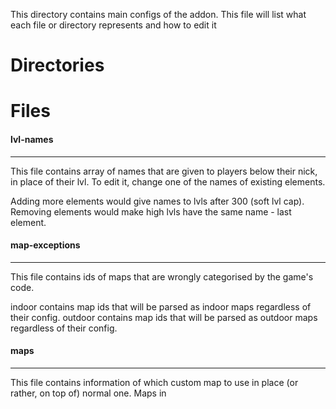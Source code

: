 This directory contains main configs of the addon. This file will list what each file or directory represents and how to edit it 

# Directories


# Files

#### lvl-names
------

This file contains array of names that are given to players below their nick, in place of their lvl. 
To edit it, change one of the names of existing elements.

Adding more elements would give names to lvls after 300 (soft lvl cap).
Removing elements would make high lvls have the same name - last element.

#### map-exceptions
------

This file contains ids of maps that are wrongly categorised by the game's code.

indoor contains map ids that will be parsed as indoor maps regardless of their config.
outdoor contains map ids that will be parsed as outdoor maps regardless of their config.

#### maps
------

This file contains information of which custom map to use in place (or rather, on top of) normal one.
Maps in 
 